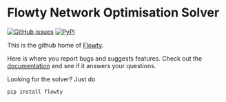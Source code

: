 # Flowty Network Optimisation Solver

[![GitHub issues](https://img.shields.io/github/issues/flowty/flowty)](https://github.com/flowty/flowty/issues) [![PyPI](https://img.shields.io/pypi/v/flowty)](https://pypi.org/project/flowty/) 

This is the github home of [Flowty](https://flowty.ai).

Here is where you report bugs and suggests features. Check out the [documentation](https://docs.flowty.ai) and see if it answers your questions.

Looking for the solver? Just do

```sh
pip install flowty
```

